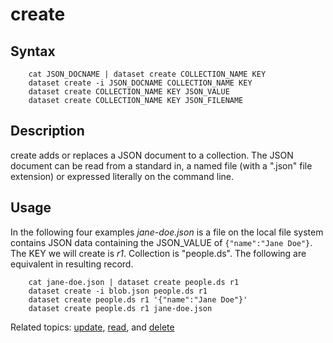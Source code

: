 create
======

Syntax
------

```shell
    cat JSON_DOCNAME | dataset create COLLECTION_NAME KEY
    dataset create -i JSON_DOCNAME COLLECTION_NAME KEY
    dataset create COLLECTION_NAME KEY JSON_VALUE
    dataset create COLLECTION_NAME KEY JSON_FILENAME
```

Description
-----------

create adds or replaces a JSON document to a collection. The JSON 
document can be read from a standard in, a named file (with a 
".json" file extension) or expressed literally on the command line.

Usage
-----

In the following four examples *jane-doe.json* is a file on the 
local file system contains JSON data containing the JSON_VALUE 
of `{"name":"Jane Doe"}`.  The KEY we will create is _r1_. 
Collection is "people.ds".  The following are equivalent in 
resulting record.

```shell
    cat jane-doe.json | dataset create people.ds r1
    dataset create -i blob.json people.ds r1
    dataset create people.ds r1 '{"name":"Jane Doe"}'
    dataset create people.ds r1 jane-doe.json
```

Related topics: [update](update.html), [read](read.html), and [delete](delete.html)

